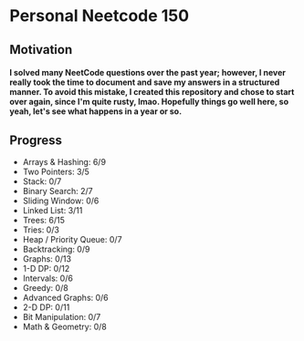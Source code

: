 # Personal Neetcode 150
## Motivation
#### I solved many NeetCode questions over the past year; however, I never really took the time to document and save my answers in a structured manner. To avoid this mistake, I created this repository and chose to start over again, since I'm quite rusty, lmao. Hopefully things go well here, so yeah, let's see what happens in a year or so.

## Progress
- Arrays & Hashing: 6/9
- Two Pointers: 3/5
- Stack: 0/7
- Binary Search: 2/7
- Sliding Window: 0/6
- Linked List: 3/11
- Trees: 6/15
- Tries: 0/3
- Heap / Priority Queue: 0/7
- Backtracking: 0/9
- Graphs: 0/13
- 1-D DP: 0/12
- Intervals: 0/6
- Greedy: 0/8
- Advanced Graphs: 0/6
- 2-D DP: 0/11
- Bit Manipulation: 0/7
- Math & Geometry: 0/8